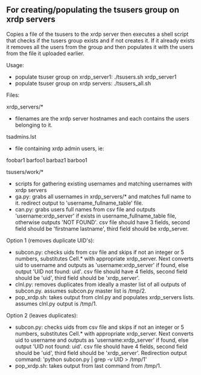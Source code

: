 For creating/populating the tsusers group on xrdp servers
-- 

Copies a file of the tsusers to the xrdp server then executes a shell script that checks if the 
tusers group exists and if not creates it. If it already exists it removes all the users from 
the group and then populates it with the users from the file it uploaded earlier.


Usage:
 - populate tsuser group on xrdp_server1: ./tsusers.sh xrdp_server1
 - populate tsuser group on xrdp servers: ./tsusers_all.sh


Files:

xrdp_servers/*
 - filenames are the xrdp server hostnames and each contains the users belonging to it.

tsadmins.lst
 - file containing xrdp admin users, ie:

  foobar1 
  barfoo1
  barbaz1
  barboo1

tsusers/work/*
 - scripts for gathering existing usernames and matching usernames with xrdp servers
 - ga.py: grabs all usernames in xrdp_servers/* and matches full name to it. redirect output to 'username_fullname_table' file.
 - can.py: grabs users full names from csv file and outputs 'username:xrdp_server' if exists in username_fullname_table file, otherwise outputs 'NOT FOUND'. csv file should have 3 fields, second field should be 'firstname lastname', third field should be xrdp_server.


Option 1 (removes duplicate UID's):

 - subcon.py: checks uids from csv file and skips if not an integer or 5 numbers, substitutes Cell.* with appropriate xrdp_server. Next converts uid to username and outputs as 'username:xrdp_server' if found, else output 'UID not found: uid'. csv file should have 4 fields, second field should be 'uid', third field should be 'xrdp_server'.
 - clnl.py: removes duplicates from ideally a master list of all outputs of subcon.py. assumes subcon.py master list is /tmp/2. 
 - pop_xrdp.sh: takes output from clnl.py and populates xrdp_servers lists. assumes clnl.py output is /tmp/1. 


Option 2 (leaves duplicates):


 - subcon.py: checks uids from csv file and skips if not an integer or 5 numbers, substitutes Cell.* with appropriate xrdp_server. Next converts uid to username and outputs as 'username:xrdp_server' if found, else output 'UID not found: uid'. csv file should have 4 fields, second field should be 'uid', third field should be 'xrdp_server'. Redirection output command: 'python subcon.py | grep -v UID > /tmp/1' 
 - pop_xrdp.sh: takes output from last command from /tmp/1. 
